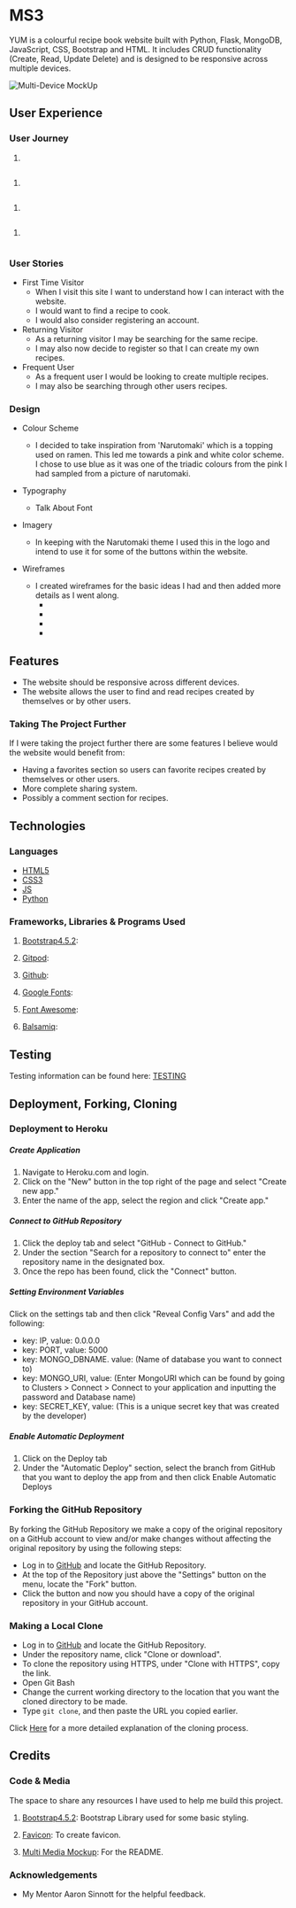 # MS3

YUM is a colourful recipe book website built with Python, Flask, MongoDB, JavaScript, CSS, Bootstrap and HTML. It includes CRUD functionality (Create, Read, Update Delete) and is designed to be responsive across multiple devices.

![Multi-Device MockUp]()

## User Experience

### User Journey

1. 

![]()

1. 

![]()

1. 

![]()

1. 

![]()

### User Stories

- First Time Visitor
    - When I visit this site I want to understand how I can interact with the website.
    - I would want to find a recipe to cook.
    - I would also consider registering an account.
- Returning Visitor
    - As a returning visitor I may be searching for the same recipe.
    - I may also now decide to register so that I can create my own recipes.
- Frequent User
    - As a frequent user I would be looking to create multiple recipes.
    - I may also be searching through other users recipes.

### Design

- Colour Scheme
    - I decided to take inspiration from 'Narutomaki' which is a topping used on ramen. This led me towards a pink and white color scheme. I chose to use blue as it was one of the triadic colours from the pink I had sampled from a picture of narutomaki.
- Typography
    - Talk About Font
- Imagery
    - In keeping with the Narutomaki theme I used this in the logo and intend to use it for some of the buttons within the website.

- Wireframes
    - I created wireframes for the basic ideas I had and then added more details as I went along.
        - []()
        - []()
        - []()
        - []()

## Features

- The website should be responsive across different devices.
- The website allows the user to find and read recipes created by themselves or by other users.

### Taking The Project Further

If I were taking the project further there are some features I believe would the website would benefit from:
- Having a favorites section so users can favorite recipes created by themselves or other users.
- More complete sharing system.
- Possibly a comment section for recipes.

## Technologies

### Languages

- [HTML5]()
- [CSS3]()
- [JS]()
- [Python]()

### Frameworks, Libraries & Programs Used

1. [Bootstrap4.5.2](https://getbootstrap.com/):

1. [Gitpod](https://www.gitpod.io/):

1. [Github](https://github.com/):

1. [Google Fonts](https://fonts.google.com/?query=Oswa):

1. [Font Awesome](https://fontawesome.com/):

1. [Balsamiq](https://balsamiq.com/):


## Testing 
Testing information can be found here: [TESTING]()

## Deployment, Forking, Cloning

### Deployment to Heroku

##### Create Application

1. Navigate to Heroku.com and login.
1. Click on the "New" button in the top right of the page and select "Create new app."
1. Enter the name of the app, select the region and click "Create app."

##### Connect to GitHub Repository

1. Click the deploy tab and select "GitHub - Connect to GitHub."
1. Under the section "Search for a repository to connect to" enter the repository name in the designated box.
1. Once the repo has been found, click the "Connect" button.

##### Setting Environment Variables

Click on the settings tab and then click "Reveal Config Vars" and add the following:
- key: IP, value: 0.0.0.0
- key: PORT, value: 5000
- key: MONGO_DBNAME. value: (Name of database you want to connect to)
- key: MONGO_URI, value: (Enter MongoURI which can be found by going to Clusters > Connect > Connect to your application and inputting the password and Database name)
- key: SECRET_KEY, value: (This is a unique secret key that was created by the developer)

##### Enable Automatic Deployment

1. Click on the Deploy tab
1. Under the "Automatic Deploy" section, select the branch from GitHub that you want to deploy the app from and then click Enable Automatic Deploys

### Forking the GitHub Repository

By forking the GitHub Repository we make a copy of the original repository on a GitHub account to view and/or make changes without affecting the original repository by using the following steps:

- Log in to [GitHub](https://github.com/) and locate the GitHub Repository.
- At the top of the Repository just above the "Settings" button on the menu, locate the "Fork" button.
- Click the button and now you should have a copy of the original repository in your GitHub account.

### Making a Local Clone

- Log in to [GitHub](https://github.com/) and locate the GitHub Repository.
- Under the repository name, click "Clone or download".
- To clone the repository using HTTPS, under "Clone with HTTPS", copy the link.
- Open Git Bash
- Change the current working directory to the location that you want the cloned directory to be made.
- Type `git clone`, and then paste the URL you copied earlier.

Click [Here](https://help.github.com/en/github/creating-cloning-and-archiving-repositories/cloning-a-repository#cloning-a-repository-to-github-desktop) for a more detailed explanation of the cloning process.


## Credits

### Code & Media

The space to share any resources I have used to help me build this project.

1. [Bootstrap4.5.2](https://getbootstrap.com/): Bootstrap Library used for some basic styling.

1. [Favicon](https://www.favicon.cc/?): To create favicon.

1. [Multi Media Mockup](https://techsini.com/multi-mockup/): For the README.

### Acknowledgements

- My Mentor Aaron Sinnott for the helpful feedback.